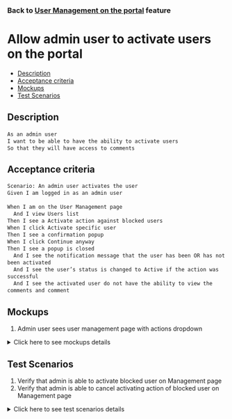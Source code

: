 ### Back to [User Management on the portal](../../) feature

# Allow admin user to activate users on the portal

- [Description](#description)
- [Acceptance criteria](#acceptance-criteria)
- [Mockups](#mockups)
- [Test Scenarios](#test-scenarios)

## Description

    As an admin user
    I want to be able to have the ability to activate users
    So that they will have access to comments

## Acceptance criteria

    Scenario: An admin user activates the user
    Given I am logged in as an admin user

    When I am on the User Management page
      And I view Users list
    Then I see a Activate action against blocked users
    When I click Activate specific user
    Then I see a confirmation popup
    When I click Continue anyway
    Then I see a popup is closed
      And I see the notification message that the user has been OR has not been activated
      And I see the user’s status is changed to Active if the action was successful
      And I see the activated user do not have the ability to view the comments and comment

## Mockups

1. Admin user sees user management page with actions dropdown

<details>
  <summary>Click here to see mockups details</summary>

**1. Admin user sees user management page with actions dropdown:**

![User management page with actions dropdown](/products/sport_news_portal/web_application_features/user_management/images/user_management_page_with_action_dropdown.png)

</details>

## Test Scenarios

1. Verify that admin is able to activate blocked user on Management page
2. Verify that admin is able to cancel activating action of blocked user on Management page

<details>
  <summary>Click here to see test scenarios details</summary>

### **#1. Verify that admin is able to activate blocked user on Management page**

|#|Steps|Expected Result
------|-------|----------
|1|Go to Sport News site|
|2|Log in your admin account|
|3|Observe User Management menu item|
|4|Go to User Management page|
|5|Check the available actions for blocked users|Actions available for admins: blocked users - Activate, Delete
|6|Click on Activate blocked user|A confirmation popup is shown
|7|Click on Continue anyway|The popup is closed and the system shows a notification message that the user has been blocked

### **#2. Verify that admin is able to cancel activating action of blocked user on Management page**

|#|Steps|Expected Result
------|-------|----------
|1|Go to Sport News site|
|2|Log in your admin account|
|3|Observe User Management menu item|
|4|Go to User Management page|
|5|Check the available actions for admin according blocked users|Actions available for admins: blocked users - Block, Make as Admin, Delete 
|6|Click on activate blocked user|A confirmation popup is shown
|7|Click on Cancel|The popup is closed and the user is still blocked

</details>
